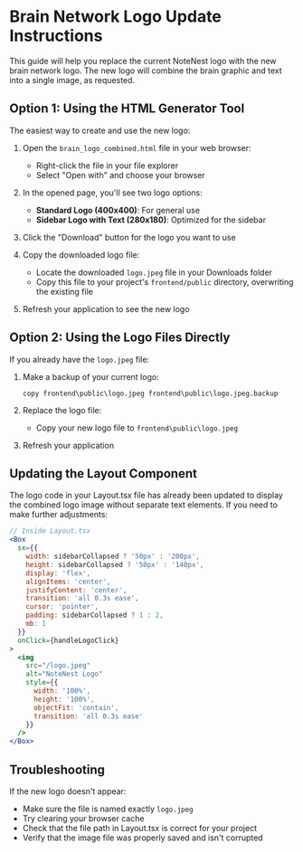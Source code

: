 # Brain Network Logo Update Instructions

This guide will help you replace the current NoteNest logo with the new brain network logo. The new logo will combine the brain graphic and text into a single image, as requested.

## Option 1: Using the HTML Generator Tool

The easiest way to create and use the new logo:

1. Open the `brain_logo_combined.html` file in your web browser:
   - Right-click the file in your file explorer
   - Select "Open with" and choose your browser

2. In the opened page, you'll see two logo options:
   - **Standard Logo (400x400)**: For general use
   - **Sidebar Logo with Text (280x180)**: Optimized for the sidebar

3. Click the "Download" button for the logo you want to use

4. Copy the downloaded logo file:
   - Locate the downloaded `logo.jpeg` file in your Downloads folder
   - Copy this file to your project's `frontend/public` directory, overwriting the existing file

5. Refresh your application to see the new logo

## Option 2: Using the Logo Files Directly

If you already have the `logo.jpeg` file:

1. Make a backup of your current logo:
   ```
   copy frontend\public\logo.jpeg frontend\public\logo.jpeg.backup
   ```

2. Replace the logo file:
   - Copy your new logo file to `frontend\public\logo.jpeg`

3. Refresh your application

## Updating the Layout Component

The logo code in your Layout.tsx file has already been updated to display the combined logo image without separate text elements. If you need to make further adjustments:

```jsx
// Inside Layout.tsx
<Box
  sx={{
    width: sidebarCollapsed ? '50px' : '200px',
    height: sidebarCollapsed ? '50px' : '140px', 
    display: 'flex',
    alignItems: 'center',
    justifyContent: 'center',
    transition: 'all 0.3s ease',
    cursor: 'pointer',
    padding: sidebarCollapsed ? 1 : 2,
    mb: 1
  }}
  onClick={handleLogoClick}
>
  <img 
    src="/logo.jpeg" 
    alt="NoteNest Logo" 
    style={{ 
      width: '100%',
      height: '100%',
      objectFit: 'contain',
      transition: 'all 0.3s ease'
    }} 
  />
</Box>
```

## Troubleshooting

If the new logo doesn't appear:
- Make sure the file is named exactly `logo.jpeg`
- Try clearing your browser cache
- Check that the file path in Layout.tsx is correct for your project
- Verify that the image file was properly saved and isn't corrupted